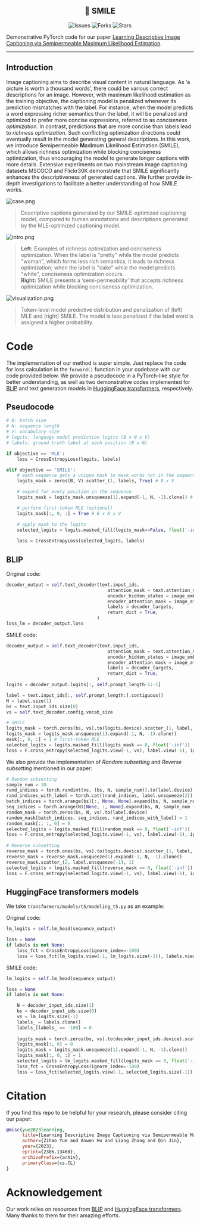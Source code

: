 <div>
  <h2 align="center">
    🫠 SMILE
  </h2>
</div>

<p align="center">
    <a >
       <img alt="Issues" src="https://img.shields.io/github/issues/yuezih/SMILE?color=blueviolet" />
  	</a>
    <a >
       <img alt="Forks" src="https://img.shields.io/github/forks/yuezih/SMILE?color=orange" />
  	</a>
    <a >
       <img alt="Stars" src="https://img.shields.io/github/stars/yuezih/SMILE?color=ff69b4" />
  	</a>
    <br />
</p>

Demonstrative PyTorch code for our paper [Learning Descriptive Image Captioning via Semipermeable Maximum Likelihood Estimation](https://arxiv.org/abs/2306.13460).

---

## Introduction

Image captioning aims to describe visual content in natural language. As ‘a picture is worth a thousand words’, there could be various correct descriptions for an image. However, with maximum likelihood estimation as the training objective, the captioning model is penalized whenever its prediction mismatches with the label. For instance, when the model predicts a word expressing richer semantics than the label, it will be penalized and optimized to prefer more concise expressions, referred to as *conciseness optimization*. In contrast, predictions that are more concise than labels lead to *richness optimization*. Such conflicting optimization directions could eventually result in the model generating general descriptions. In this work, we introduce **S**emipermeable **M**ax**I**mum **L**ikelihood **E**stimation (SMILE), which allows richness optimization while blocking conciseness optimization, thus encouraging the model to generate longer captions with more details. Extensive experiments on two mainstream image captioning datasets MSCOCO and Flickr30K demonstrate that SMILE significantly enhances the descriptiveness of generated captions. We further provide in-depth investigations to facilitate a better understanding of how SMILE works.

![case.png](./assets/case.png)
> Descriptive captions generated by our SMILE-optimized captioning model, compared to human annotations and descriptions generated by the MLE-optimized captioning model.

![intro.png](./assets/intro.png)
> **Left:** Examples of richness optimization and conciseness optimization. When the label is "pretty" while the model predicts "woman", which forms less rich semantics, it leads to richness optimization; when the label is "cake" while the model predicts "white", conciseness optimization occurs.  
> **Right:** SMILE presents a ‘semi-permeability’ that accepts richness optimization while blocking conciseness optimization. 

![visualization.png](./assets/visualization.png)
> Token-level model predictive distribution and penalization of (left) MLE and (right) SMILE. The model is less penalized if the label word is assigned a higher probability.

# Code

The implementation of our method is super simple. Just replace the code for loss calculation in the `forward()` function in your codebase with our code provided below. We provide a pseudocode in a PyTorch-like style for better understanding, as well as two demonstrative codes implemented for [BLIP](https://github.com/salesforce/BLIP) and text generation models in [HuggingFace transformers](https://github.com/huggingface/transformers), respectively.

## Pseudocode

```python
# B: batch size
# N: sequence length
# V: vocabulary size
# logits: language model prediction logits (B x N x V)
# labels: ground truth label at each position (B x N)

if objective == 'MLE':
    loss = CrossEntropyLoss(logits, labels)

elif objective == 'SMILE':
    # each sequence gets a unique mask to mask words not in the sequence
    logits_mask = zeros(B, V).scatter_(1, labels, True) # B x V

    # expand for every position in the sequence
    logits_mask = logits_mask.unsqueeze(1).expand(-1, N, -1).clone() # B x N x V

    # perform first-token MLE (optional)
    logits_mask[:, 0, :] = True # B x N x V

    # apply mask to the logits
    selected_logits = logits.masked_fill(logits_mask==False, float('-inf')) # B x N x V
    
    loss = CrossEntropyLoss(selected_logits, labels)
```

## BLIP

Original code:


```python
decoder_output = self.text_decoder(text.input_ids, 
                                      attention_mask = text.attention_mask, 
                                      encoder_hidden_states = image_embeds,
                                      encoder_attention_mask = image_atts,                  
                                      labels = decoder_targets,
                                      return_dict = True,   
                                  )
loss_lm = decoder_output.loss
```

SMILE code:

```python
decoder_output = self.text_decoder(text.input_ids, 
                                      attention_mask = text.attention_mask, 
                                      encoder_hidden_states = image_embeds,
                                      encoder_attention_mask = image_atts,                  
                                      labels = decoder_targets,
                                      return_dict = True,   
                                  )
logits = decoder_output.logits[:, self.prompt_length-1:-1]

label = text.input_ids[:, self.prompt_length:].contiguous()
N = label.size(1)
bs = text.input_ids.size(0)
vs = self.text_decoder.config.vocab_size

# SMILE
logits_mask = torch.zeros(bs, vs).to(logits.device).scatter_(1, label, True)
logits_mask = logits_mask.unsqueeze(1).expand(-1, N, -1).clone()
mask[:, 0, :] = 1 # first-token MLE
selected_logits = logits.masked_fill(logits_mask == 0, float('-inf'))
loss = F.cross_entropy(selected_logits.view(-1, vs), label.view(-1), ignore_index=0, reduction='mean')
```

We also provide the implementation of *Random subsetting* and *Reverse subsetting* mentioned in our paper:

```python
# Random subsetting
sample_num = 10
rand_indices = torch.randint(vs, (bs, N, sample_num)).to(label.device)
rand_indices_with_label = torch.cat((rand_indices, label.unsqueeze(2)), dim=2) # (bs, N, sample_num + 1)
batch_indices = torch.arange(bs)[:, None, None].expand(bs, N, sample_num + 1)
seq_indices = torch.arange(N)[None, :, None].expand(bs, N, sample_num + 1)
random_mask = torch.zeros(bs, N, vs).to(label.device)
random_mask[batch_indices, seq_indices, rand_indices_with_label] = 1
random_mask[:, :, 0] = 0
selected_logits = logits.masked_fill(random_mask == 0, float('-inf'))
loss = F.cross_entropy(selected_logits.view(-1, vs), label.view(-1), ignore_index=0, reduction='mean')
  
# Reverse subsetting
reverse_mask = torch.ones(bs, vs).to(logits.device).scatter_(1, label, False)
reverse_mask = reverse_mask.unsqueeze(1).expand(-1, N, -1).clone()
reverse_mask.scatter_(2, label.unsqueeze(-1), 1)
selected_logits = logits.masked_fill(reverse_mask == 0, float('-inf'))
loss = F.cross_entropy(selected_logits.view(-1, vs), label.view(-1), ignore_index=0, reduction='mean')
```

## HuggingFace transformers models

We take `transformers/models/t5/modeling_t5.py` as an example:

Original code:

```python
lm_logits = self.lm_head(sequence_output)

loss = None
if labels is not None:
    loss_fct = CrossEntropyLoss(ignore_index=-100)
    loss = loss_fct(lm_logits.view(-1, lm_logits.size(-1)), labels.view(-1))
```

SMILE code:

```python
lm_logits = self.lm_head(sequence_output)

loss = None
if labels is not None:

    N = decoder_input_ids.size(1)
    bs = decoder_input_ids.size(0)
    vs = lm_logits.size(-1)
    labels_ = labels.clone()
    labels_[labels_ == -100] = 0
    
    logits_mask = torch.zeros(bs, vs).to(decoder_input_ids.device).scatter_(1, labels_, True)
    logits_mask[:, 0] = 0
    logits_mask = logits_mask.unsqueeze(1).expand(-1, N, -1).clone()
    logits_mask[:, 0, :] = 1
    selected_logits = lm_logits.masked_fill(logits_mask == 0, float('-inf'))
    loss_fct = CrossEntropyLoss(ignore_index=-100)
    loss = loss_fct(selected_logits.view(-1, selected_logits.size(-1)), labels.view(-1))
```

# Citation

If you find this repo to be helpful for your research, please consider citing our paper:

```bibtex
@misc{yue2023learning,
      title={Learning Descriptive Image Captioning via Semipermeable Maximum Likelihood Estimation}, 
      author={Zihao Yue and Anwen Hu and Liang Zhang and Qin Jin},
      year={2023},
      eprint={2306.13460},
      archivePrefix={arXiv},
      primaryClass={cs.CL}
}
```

# Acknowledgement

Our work relies on resources from [BLIP](https://github.com/salesforce/BLIP) and [HuggingFace transformers](https://github.com/huggingface/transformers). Many thanks to them for their amazing efforts.
